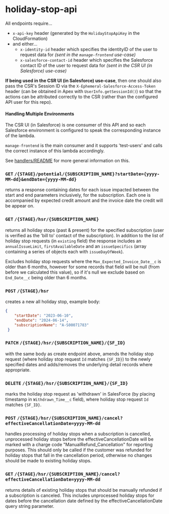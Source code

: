 # holiday-stop-api
All endpoints require...

- `x-api-key` header (generated by the `HolidayStopApiKey` in the CloudFormation)
- and either...
  - `x-identity-id` header which specifies the identityID of the user to request data for _(sent in the `manage-frontend` use-case)_
  - `x-salesforce-contact-id` header which specifies the Salesforce contact ID of the user to request data for _(sent in the CSR UI (in Salesforce) use-case)_

**If being used in the CSR UI (in Salesforce) use-case**, then one should also pass the CSR's Session ID via the `X-Ephemeral-Salesforce-Access-Token` header (can be obtained in Apex with `UserInfo.getSessionId()`) so that the actions can be attributed correctly to the CSR (rather than the configured API user for this repo).

#### Handling Multiple Environments
The CSR UI (in Salesforce) is one consumer of this API and so each Salesforce environment is configured to speak the corresponding instance of the lambda.

`manage-frontend` is the main consumer and it supports 'test-users' and calls the correct instance of this lambda accordingly.

See [handlers/README](../README.md#3rd-party-service-environments) for more general information on this.

### `GET` `/{STAGE}/potential/{SUBSCRIPTION_NAME}?startDate={yyyy-MM-dd}&endDate={yyyy-MM-dd}`
returns a response containing dates for each issue impacted between the start and end parameters inclusively, for the subscription. Each one is accompanied by expected credit amount and the invoice date the credit will be appear on.
 
### `GET` `/{STAGE}/hsr/{SUBSCRIPTION_NAME}`
returns all holiday stops (past & present) for the specified subscription (user is verified as the 'bill to' contact of the subscription). In addition to the list of holiday stop requests (in `existing` field) the response includes an `annualIssueLimit`, `firstAvailableDate` and an `issueSpecifics` (array containing a series of objects each with `issueDayOfWeek`).

Excludes holiday stop requests where the `Max_Expected_Invoice_Date__c` is older than 6 months, however for some records that field will be null (from before we calculated this value), so if it's null we exclude based on `End_Date__c` being older than 6 months.

### `POST` `/{STAGE}/hsr`
creates a new all holiday stop, example body:
```json
{
    "startDate": "2023-06-10", 
    "endDate": "2024-06-14", 
    "subscriptionName": "A-S00071783"
 }
```

### `PATCH` `/{STAGE}/hsr/{SUBSCRIPTION_NAME}/{SF_ID}`
with the same body as create endpoint above, amends the holiday stop request (where holiday stop request `Id` matches `{SF_ID}`) to the newly specified dates and adds/removes the underlying detail records where appropriate.

### `DELETE` `/{STAGE}/hsr/{SUBSCRIPTION_NAME}/{SF_ID}`
marks the holiday stop request as 'withdrawn' in SalesForce (by placing timestamp in `Withdrawn_Time__c` field), where holiday stop request `Id` matches `{SF_ID}`.

### `POST` `/{STAGE}/hsr/{SUBSCRIPTION_NAME}/cancel?effectiveCancellationDate=yyyy-MM-dd`
handles processing of holiday stops when a subscription is cancelled, unprocessed holiday stops before the effectiveCancellationDate will be marked with a charge code "ManualRefund_Cancellation" for reporting purposes.  This should only be called if the customer was refunded for holiday stops that fall in the cancellation period, otherwise no changes should be made to existing holiday stops.

### `GET` `/{STAGE}/hsr/{SUBSCRIPTION_NAME}/cancel?effectiveCancellationDate=yyyy-MM-dd`
returns details of existing holiday stops that should be manually refunded if a subscription is canceled. This includes unprocessed holiday stops for dates before the cancellation date defined by the effectiveCancellationDate query string parameter.

